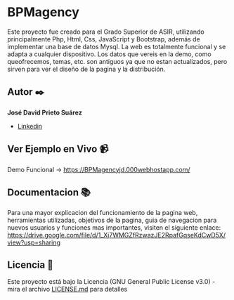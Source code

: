 # BPMagency

Este proyecto fue creado para el Grado Superior de ASIR, utilizando principalmente Php, Html, Css, JavaScript y Bootstrap, además de implementar una base de datos Mysql. La web es totalmente funcional y se adapta a cualquier dispositivo. Los datos que vereis en la demo, como queofrecemos, temas, etc. son antiguos ya que no estan actualizados, pero sirven para ver el diseño de la pagina y la distribución.

## Autor ✒️

**José David Prieto Suárez**

* [Linkedin](https://www.linkedin.com/in/jos%C3%A9-david-prieto-su%C3%A1rez-3979b2213/)


## Ver Ejemplo en Vivo 📹

Demo Funcional ->  https://BPMagencyjd.000webhostapp.com/

## Documentacion 📚

Para una mayor explicacion del funcionamiento de la pagina web, herramientas utilizadas, objetivos de la pagina, guia de navegacion para nuevos usuarios y funciones mas importantes, visiten el siguiente enlace: https://drive.google.com/file/d/1_Xj7WMGZfRzwazJE2RpafGqseKdCwD5X/view?usp=sharing


## Licencia 📄

Este proyecto está bajo la Licencia (GNU General Public License v3.0) - mira el archivo [LICENSE.md](LICENSE) para detalles

